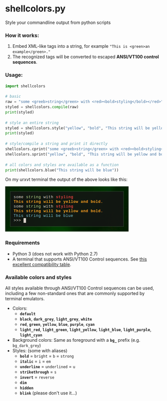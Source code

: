 # shellcolors.py
Style your commandline output from python scripts

### How it works:
1. Embed XML-like tags into a string, for example
`"This is <green>an example</green>."`
2. The recognized tags will be converted to escaped **ANSI/VT100 control sequences**.

### Usage:

```python
import shellcolors

# basic
raw = "some <greeb>string</green> with <red><bold>styling</bold></red>"
styled = shellcolors.compile(raw)
print(styled)

# style an entire string
styled = shellcolors.style("yellow", "bold", "This string will be yellow and bold.")
print(styled)

# style/compile a string and print it directly
shellcolors.cprint("some <greeb>string</green> with <red><bold>styling</bold></red>")
shellcolors.sprint("yellow", "bold", "This string will be yellow and bold.")

# all colors and styles are available as a function
print(shellcolors.blue("This string will be blue"))
```
On my urxvt terminal the output of the above looks like this:

![screenshot](https://raw.githubusercontent.com/philer/shellcolors/master/screenshot.png)


### Requirements
* Python 3 (does not work with Python 2.7)
* A terminal that supports ANSI/VT100 Control sequences. See [this excellent compatibility table](http://misc.flogisoft.com/bash/tip_colors_and_formatting#terminals_compatibility).

### Available colors and styles
All styles available through ANSI/VT100 Control sequences can be used,
including a few non-standard ones that are commonly supported by terminal emulators.

* Colors:
    + **`default`**
    + **`black`**, **`dark_grey`**, **`light_grey`**, **`white`**
    + **`red`**, **`green`**, **`yellow`**, **`blue`**, **`purple`**, **`cyan`**
    + **`light_red`**, **`light_green`**, **`light_yellow`**, **`light_blue`**, **`light_purple`**, **`light_cyan`**
* Background colors: Same as foreground with a **`bg_`** prefix (e.g. `bg_dark_grey`)
* Styles: (some with aliases)
    + **`bold`** = `bright` = `b` = `strong`
    + **`italic`** = `i` = `em`
    + **`underline`** = `underlined` = `u`
    + **`strikethrough`** = `s`
    + **`invert`** = `reverse`
    + **`dim`**
    + **`hidden`**
    + **`blink`** (please don't use it…)
    
